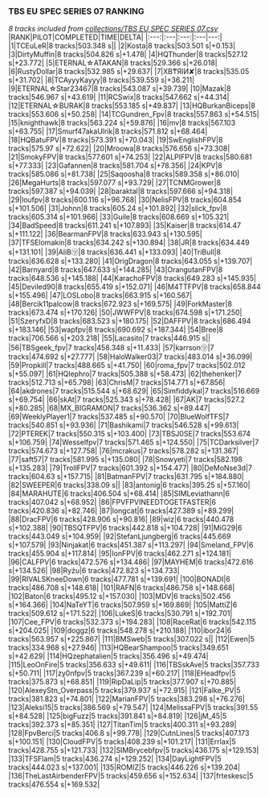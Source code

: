 ### TBS EU SPEC SERIES 07 RANKING
*8 tracks included from [collections/TBS EU SPEC SERIES 07.csv](/collections/TBS%20EU%20SPEC%20SERIES%2007.csv)*
|RANK|PILOT|COMPLETED|TIME|DELTA|
|:---:|:---|:---:|:---|---:|
|1|TCEuLeR|8 tracks|503.348 s||
|2|Kosta|8 tracks|503.501 s|+0.153|
|3|DirtyMuffin|8 tracks|504.826 s|+1.478|
|4|HQThunder|8 tracks|527.12 s|+23.772|
|5|ETERNAL☆ATAKAN|8 tracks|529.366 s|+26.018|
|6|RustyDollar|8 tracks|532.985 s|+29.637|
|7|XB₸ЯIИ✘|8 tracks|535.05 s|+31.702|
|8|TCAyyyKayyy|8 tracks|539.559 s|+36.211|
|9|ETERNAL☆Star23467|8 tracks|543.087 s|+39.739|
|10|Mazak|8 tracks|546.967 s|+43.619|
|11|RCSwix|8 tracks|547.662 s|+44.314|
|12|ETERNAL☆BURAK|8 tracks|553.185 s|+49.837|
|13|HQBurkanBiceps|8 tracks|553.606 s|+50.258|
|14|TCGundren_Fpv|8 tracks|557.863 s|+54.515|
|15|knighthawk|8 tracks|563.224 s|+59.876|
|16|mv|8 tracks|567.103 s|+63.755|
|17|Smurf47akaUlrik|8 tracks|571.812 s|+68.464|
|18|HQBatuFPV|8 tracks|573.391 s|+70.043|
|19|SwEnglishFPV|8 tracks|575.97 s|+72.622|
|20|Mroowa|8 tracks|576.656 s|+73.308|
|21|SmokyFPV|8 tracks|577.601 s|+74.253|
|22|ALPIFPV|8 tracks|580.681 s|+77.333|
|23|Gafannen|8 tracks|581.704 s|+78.356|
|24|KPV|8 tracks|585.086 s|+81.738|
|25|Saqoosha|8 tracks|589.358 s|+86.010|
|26|MegaHurts|8 tracks|597.077 s|+93.729|
|27|TCNMGrower|8 tracks|597.387 s|+94.039|
|28|baraktal|8 tracks|597.666 s|+94.318|
|29|loufpv|8 tracks|600.116 s|+96.768|
|30|NelisFPV|8 tracks|604.854 s|+101.506|
|31|Johnn|8 tracks|605.24 s|+101.892|
|32|slick_fpv|8 tracks|605.314 s|+101.966|
|33|Guile|8 tracks|608.669 s|+105.321|
|34|BadSpeed|8 tracks|611.241 s|+107.893|
|35|Kaiser|8 tracks|614.47 s|+111.122|
|36|BearmanFPV|8 tracks|633.943 s|+130.595|
|37|TFSElomakin|8 tracks|634.242 s|+130.894|
|38|JR|8 tracks|634.449 s|+131.101|
|39|AliB㋡|8 tracks|636.441 s|+133.093|
|40|TriBull|8 tracks|636.628 s|+133.280|
|41|OrigDragon|8 tracks|643.055 s|+139.707|
|42|Barnyard|8 tracks|647.633 s|+144.285|
|43|OrangutanFPV|8 tracks|648.536 s|+145.188|
|44|KarachoFPV|8 tracks|649.283 s|+145.935|
|45|Deviled90|8 tracks|655.419 s|+152.071|
|46|M4TTFPV|8 tracks|658.844 s|+155.496|
|47|LOSLobo|8 tracks|663.915 s|+160.567|
|48|Bercik11palcow|8 tracks|672.923 s|+169.575|
|49|ForkMaster|8 tracks|673.474 s|+170.126|
|50|JWWFPV|8 tracks|674.598 s|+171.250|
|51|SzeryfxD|8 tracks|683.523 s|+180.175|
|52|DAFFPV|8 tracks|686.494 s|+183.146|
|53|wapfpv|8 tracks|690.692 s|+187.344|
|54|Bree|8 tracks|706.566 s|+203.218|
|55|Lacasito|7 tracks|446.915 s||
|56|TBSgeek_fpv|7 tracks|458.348 s|+11.433|
|57|karrson㋡|7 tracks|474.692 s|+27.777|
|58|HaloWalker03|7 tracks|483.014 s|+36.099|
|59|Propkill|7 tracks|488.665 s|+41.750|
|60|roma_fpv|7 tracks|502.012 s|+55.097|
|61|HQlephro|7 tracks|505.388 s|+58.473|
|62|thehenker|7 tracks|512.713 s|+65.798|
|63|ChrisM|7 tracks|514.771 s|+67.856|
|64|akdrones|7 tracks|515.544 s|+68.629|
|65|Simfiddykal|7 tracks|516.669 s|+69.754|
|66|skAt|7 tracks|525.343 s|+78.428|
|67|AK|7 tracks|527.2 s|+80.285|
|68|MX_BIGRAMON|7 tracks|536.362 s|+89.447|
|69|WeeklyPlayer1|7 tracks|537.485 s|+90.570|
|70|BlueWolfTFS|7 tracks|540.851 s|+93.936|
|71|Bashikami|7 tracks|546.528 s|+99.613|
|72|PTEREK|7 tracks|550.315 s|+103.400|
|73|TBSJ0SE|7 tracks|553.674 s|+106.759|
|74|Wesselfpv|7 tracks|571.465 s|+124.550|
|75|TCDarksilver|7 tracks|574.673 s|+127.758|
|76|mcrakus|7 tracks|578.282 s|+131.367|
|77|saft57|7 tracks|581.995 s|+135.080|
|78|Snowyeti|7 tracks|582.198 s|+135.283|
|79|TrollFPV|7 tracks|601.392 s|+154.477|
|80|DeMoNse3d|7 tracks|604.63 s|+157.715|
|81|BatmanFPV|7 tracks|631.795 s|+184.880|
|82|SWEEPER|6 tracks|338.09 s||
|83|antonig|6 tracks|395.25 s|+57.160|
|84|MARAHUTE|6 tracks|406.504 s|+68.414|
|85|SIMLeviathann|6 tracks|407.042 s|+68.952|
|86|FPVFPVINEEDTOGETFASTER|6 tracks|420.836 s|+82.746|
|87|longcat|6 tracks|427.389 s|+89.299|
|88|DracFPV|6 tracks|428.906 s|+90.816|
|89|wiz|6 tracks|440.478 s|+102.388|
|90|TBSQTFPV|6 tracks|442.818 s|+104.728|
|91|MiG29|6 tracks|443.049 s|+104.959|
|92|StefanLjungberg|6 tracks|445.669 s|+107.579|
|93|Ninjakat|6 tracks|451.387 s|+113.297|
|94|Smeland_FPV|6 tracks|455.904 s|+117.814|
|95|IonFPV|6 tracks|462.271 s|+124.181|
|96|CALFPV|6 tracks|472.576 s|+134.486|
|97|MAYHEM|6 tracks|472.616 s|+134.526|
|98|Ryżu|6 tracks|472.823 s|+134.733|
|99|RIVALSKneeDown|6 tracks|477.781 s|+139.691|
|100|BONADI|6 tracks|486.708 s|+148.618|
|101|RAFN|6 tracks|486.758 s|+148.668|
|102|Baton|6 tracks|495.12 s|+157.030|
|103|MDV|6 tracks|502.456 s|+164.366|
|104|NaTeYT|6 tracks|507.959 s|+169.869|
|105|MattiZ|6 tracks|509.612 s|+171.522|
|106|LukeS|6 tracks|530.791 s|+192.701|
|107|Cee_FPV|6 tracks|532.373 s|+194.283|
|108|RaceRat|6 tracks|542.115 s|+204.025|
|109|doggz|6 tracks|548.278 s|+210.188|
|110|ibor24|6 tracks|563.957 s|+225.867|
|111|BMSweb|5 tracks|307.022 s||
|112|Ewen|5 tracks|334.968 s|+27.946|
|113|HQBearShampoo|5 tracks|349.651 s|+42.629|
|114|HQzephatalien|5 tracks|356.496 s|+49.474|
|115|LeoOnFire|5 tracks|356.633 s|+49.611|
|116|TBSskAve|5 tracks|357.733 s|+50.711|
|117|zy0nfpv|5 tracks|367.239 s|+60.217|
|118|EHeadfpv|5 tracks|375.873 s|+68.851|
|119|RipDaLip|5 tracks|377.907 s|+70.885|
|120|AlexeyStn_Overpass|5 tracks|379.937 s|+72.915|
|121|Falke_PV|5 tracks|381.823 s|+74.801|
|122|MarianFPV|5 tracks|383.298 s|+76.276|
|123|Aleksi15|5 tracks|386.569 s|+79.547|
|124|MelissaFPV|5 tracks|391.55 s|+84.528|
|125|bigFuzz|5 tracks|391.841 s|+84.819|
|126|jM_45|5 tracks|392.373 s|+85.351|
|127|TitanTim|5 tracks|400.311 s|+93.289|
|128|FpvBerci|5 tracks|406.8 s|+99.778|
|129|CutnLines|5 tracks|407.173 s|+100.151|
|130|CloudFPV|5 tracks|408.239 s|+101.217|
|131|Errlax|5 tracks|428.755 s|+121.733|
|132|SIMBrycebfpv|5 tracks|436.175 s|+129.153|
|133|TFSFlam|5 tracks|436.274 s|+129.252|
|134|DayLightFPV|5 tracks|444.023 s|+137.001|
|135|ROMIZ|5 tracks|446.226 s|+139.204|
|136|TheLastAirbenderFPV|5 tracks|459.656 s|+152.634|
|137|frteskesc|5 tracks|476.554 s|+169.532|
